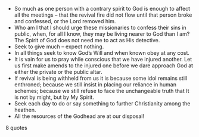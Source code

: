  - So much as one person with a contrary spirit to God is enough to affect all the meetings – that the revival fire did not flow until that person broke and confessed, or the Lord removed him.
 - Who am I that I should urge these missionaries to confess their sins in public, when, for all I know, they may be living nearer to God than I am? The Spirit of God does not need me to act as His detective.
 - Seek to give much – expect nothing.
 - In all things seek to know God’s Will and when known obey at any cost.
 - It is vain for us to pray while conscious that we have injured another. Let us first make amends to the injured one before we dare approach God at either the private or the public altar.
 - If revival is being withheld from us it is because some idol remains still enthroned; because we still insist in placing our reliance in human schemes; because we still refuse to face the unchangeable truth that It is not by might, but by My Spirit.
 - Seek each day to do or say something to further Christianity among the heathen.
 - All the resources of the Godhead are at our disposal!

8 quotes
